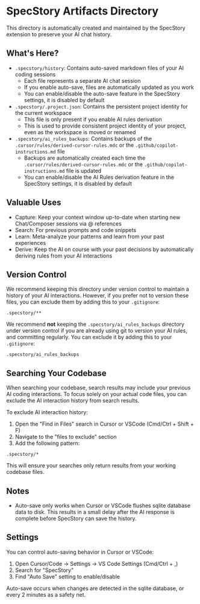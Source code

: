 <!-- Generated by SpecStory -->

# SpecStory Artifacts Directory
    
This directory is automatically created and maintained by the SpecStory extension to preserve your AI chat history.
    
## What's Here?
    
- `.specstory/history`: Contains auto-saved markdown files of your AI coding sessions
    - Each file represents a separate AI chat session
    - If you enable auto-save, files are automatically updated as you work
    - You can enable/disable the auto-save feature in the SpecStory settings, it is disabled by default
- `.specstory/.project.json`: Contains the persistent project identity for the current workspace
    - This file is only present if you enable AI rules derivation
    - This is used to provide consistent project identity of your project, even as the workspace is moved or renamed
- `.specstory/ai_rules_backups`: Contains backups of the `.cursor/rules/derived-cursor-rules.mdc` or the `.github/copilot-instructions.md` file
    - Backups are automatically created each time the `.cursor/rules/derived-cursor-rules.mdc` or the `.github/copilot-instructions.md` file is updated
    - You can enable/disable the AI Rules derivation feature in the SpecStory settings, it is disabled by default

## Valuable Uses
    
- Capture: Keep your context window up-to-date when starting new Chat/Composer sessions via @ references
- Search: For previous prompts and code snippets 
- Learn: Meta-analyze your patterns and learn from your past experiences
- Derive: Keep the AI on course with your past decisions by automatically deriving rules from your AI interactions
    
## Version Control
    
We recommend keeping this directory under version control to maintain a history of your AI interactions. However, if you prefer not to version these files, you can exclude them by adding this to your `.gitignore`:
    
```
.specstory/**
```

We recommend __not__ keeping the `.specstory/ai_rules_backups` directory under version control if you are already using git to version your AI rules, and committing regularly. You can exclude it by adding this to your `.gitignore`:

```
.specstory/ai_rules_backups
```

## Searching Your Codebase
    
When searching your codebase, search results may include your previous AI coding interactions. To focus solely on your actual code files, you can exclude the AI interaction history from search results.
    
To exclude AI interaction history:
    
1. Open the "Find in Files" search in Cursor or VSCode (Cmd/Ctrl + Shift + F)
2. Navigate to the "files to exclude" section
3. Add the following pattern:
    
```
.specstory/*
```
    
This will ensure your searches only return results from your working codebase files.

## Notes

- Auto-save only works when Cursor or VSCode flushes sqlite database data to disk. This results in a small delay after the AI response is complete before SpecStory can save the history.

## Settings
    
You can control auto-saving behavior in Cursor or VSCode:
    
1. Open Cursor/Code → Settings → VS Code Settings (Cmd/Ctrl + ,)
2. Search for "SpecStory"
3. Find "Auto Save" setting to enable/disable
    
Auto-save occurs when changes are detected in the sqlite database, or every 2 minutes as a safety net.